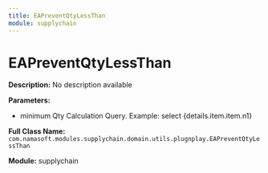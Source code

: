 ```yaml
---
title: EAPreventQtyLessThan
module: supplychain
---
```


# EAPreventQtyLessThan

**Description:** No description available

**Parameters:**
- minimum Qty Calculation Query. Example: select {details.item.item.n1}

**Full Class Name:** `com.namasoft.modules.supplychain.domain.utils.plugnplay.EAPreventQtyLessThan`

**Module:** supplychain

